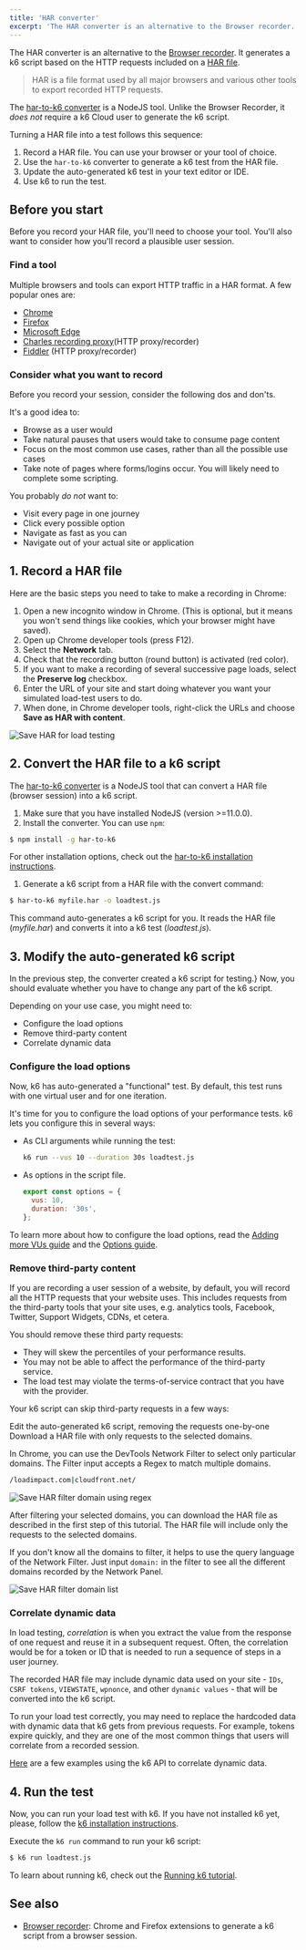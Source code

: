 ```yaml
---
title: 'HAR converter'
excerpt: 'The HAR converter is an alternative to the Browser recorder. It generates a k6 script based on the HTTP requests included on a HAR file.'
---
```


The HAR converter is an alternative to the [Browser recorder](/test-authoring/recording-a-session/browser-recorder). It generates a k6 script based on the HTTP requests included on a [HAR file](<https://en.wikipedia.org/wiki/HAR_(file_format)>).

> HAR is a file format used by all major browsers and various other tools to export recorded HTTP requests.

The [har-to-k6 converter](https://github.com/k6io/har-to-k6) is a NodeJS tool. Unlike the Browser Recorder, it _does not_ require a k6 Cloud user to generate the k6 script.

Turning a HAR file into a test follows this sequence:

1. Record a HAR file. You can use your browser or your tool of choice.
1. Use the `har-to-k6` converter to generate a k6 test from the HAR file.
1. Update the auto-generated k6 test in your text editor or IDE.
1. Use k6 to run the test.

## Before you start

Before you record your HAR file, you'll need to choose your tool.
You'll also want to consider how you'll record a plausible user session.

### Find a tool

Multiple browsers and tools can export HTTP traffic in a HAR format.
A few popular ones are:

- [Chrome](https://www.google.com/chrome/)
- [Firefox](https://www.mozilla.org/en-US/firefox/)
- [Microsoft Edge](https://www.microsoft.com/en-us/windows/microsoft-edge)
- [Charles recording proxy](http://www.charlesproxy.com/)(HTTP proxy/recorder)
- [Fiddler](http://www.telerik.com/fiddler) (HTTP proxy/recorder)

### Consider what you want to record

Before you record your session, consider the following dos and don'ts.

It's a good idea to:
- Browse as a user would
- Take natural pauses that users would take to consume page content
- Focus on the most common use cases, rather than all the possible use cases
- Take note of pages where forms/logins occur. You will likely need to complete some scripting.

You probably _do not_ want to:
- Visit every page in one journey
- Click every possible option
- Navigate as fast as you can
- Navigate out of your actual site or application


## 1. Record a HAR file

Here are the basic steps you need to take to make a recording in Chrome:

1. Open a new incognito window in Chrome. (This is optional, but it means you won't send things like cookies, which your browser might have saved).
1. Open up Chrome developer tools (press F12).
1. Select the **Network** tab.
1. Check that the recording button (round button) is activated (red color).
1. If you want to make a recording of several successive page loads, select the **Preserve log** checkbox.
1. Enter the URL of your site and start doing whatever you want your simulated load-test users to do.
1. When done, in Chrome developer tools, right-click the URLs and choose **Save as HAR with content**.

![Save HAR for load testing](./images/session_recorder_save_as_har.png)


## 2. Convert the HAR file to a k6 script

The [har-to-k6 converter](https://github.com/k6io/har-to-k6) is a NodeJS tool that can convert a HAR file (browser session) into a k6 script.

1. Make sure that you have installed NodeJS (version >=11.0.0).
1. Install the converter. You can use `npm`:

  ```bash
  $ npm install -g har-to-k6
  ```

  For other installation options, check out the [har-to-k6 installation instructions](https://github.com/k6io/har-to-k6#installation).
1. Generate a k6 script from a HAR file with the convert command:

  ```bash
  $ har-to-k6 myfile.har -o loadtest.js
  ```

This command auto-generates a k6 script for you.
It reads the HAR file (_myfile.har_) and converts it into a k6 test (_loadtest.js_).

## 3. Modify the auto-generated k6 script

In the previous step, the converter created a k6 script for testing.}
Now, you should evaluate whether you have to change any part of the k6 script.

Depending on your use case, you might need to:

- Configure the load options
- Remove third-party content
- Correlate dynamic data

### Configure the load options

Now, k6 has auto-generated a "functional" test.
By default, this test runs with one virtual user and for one iteration.

It's time for you to configure the load options of your performance tests.
k6 lets you configure this in several ways:

* As CLI arguments while running the test:

  ```bash
  k6 run --vus 10 --duration 30s loadtest.js
  ```

* As options in the script file.

  ```javascript
  export const options = {
    vus: 10,
    duration: '30s',
  };
  ```

To learn more about how to configure the load options, read the [Adding more VUs guide](/getting-started/running-k6#adding-more-vus) and the [Options guide](/using-k6/options).

### Remove third-party content

If you are recording a user session of a website, by default, you will record all the HTTP requests that your website uses.
This includes requests from the third-party tools that your site uses,
e.g. analytics tools, Facebook, Twitter, Support Widgets, CDNs, et cetera.

You should remove these third party requests:

- They will skew the percentiles of your performance results.
- You may not be able to affect the performance of the third-party service.
- The load test may violate the terms-of-service contract that you have with the provider.

Your k6 script can skip third-party requests in a few ways:

Edit the auto-generated k6 script, removing the requests one-by-one
Download a HAR file with only requests to the selected domains.

In Chrome, you can use the DevTools Network Filter to select only particular domains.
The Filter input accepts a Regex to match multiple domains.

```bash
/loadimpact.com|cloudfront.net/
```

![Save HAR filter domain using regex](./images/session_recorder_filter_domain.png)

After filtering your selected domains, you can download the HAR file as described in the first step of this tutorial.
The HAR file will include only the requests to the selected domains.

If you don't know all the domains to filter, it helps to use the query language of the Network Filter.
Just input `domain:` in the filter to see all the different domains recorded by the Network Panel.

![Save HAR filter domain list](./images/session_recorder_filter_domain_list.png)

### Correlate dynamic data

In load testing, _correlation_ is when you extract the value from the response of one request and reuse it in a subsequent request.
Often, the correlation would be for a token or ID that is needed to run a sequence of steps in a user journey.

The recorded HAR file may include dynamic data used on your site - `IDs`, `CSRF tokens`, `VIEWSTATE`, `wpnonce`, and other `dynamic values` - that will be converted into the k6 script.

To run your load test correctly, you may need to replace the hardcoded data with dynamic data that k6 gets from previous requests.
For example, tokens expire quickly, and they are one of the most common things that users will correlate from a recorded session.

[Here](/examples/correlation-and-dynamic-data) are a few examples using the k6 API to correlate dynamic data.

## 4. Run the test

Now, you can run your load test with k6. If you have not installed k6 yet, please, follow the [k6 installation instructions](/getting-started/installation).

Execute the `k6 run` command to run your k6 script:

```bash
$ k6 run loadtest.js
```

To learn about running k6, check out the [Running k6 tutorial](/getting-started/running-k6).

## See also

- [Browser recorder](/test-authoring/recording-a-session/browser-recorder): Chrome and Firefox extensions to generate a k6 script from a browser session.


